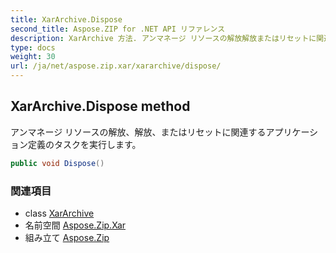 ```yaml
---
title: XarArchive.Dispose
second_title: Aspose.ZIP for .NET API リファレンス
description: XarArchive 方法. アンマネージ リソースの解放解放またはリセットに関連するアプリケーション定義のタスクを実行します
type: docs
weight: 30
url: /ja/net/aspose.zip.xar/xararchive/dispose/
---
```

## XarArchive.Dispose method

アンマネージ リソースの解放、解放、またはリセットに関連するアプリケーション定義のタスクを実行します。

```csharp
public void Dispose()
```

### 関連項目

* class [XarArchive](../)
* 名前空間 [Aspose.Zip.Xar](../../xararchive/)
* 組み立て [Aspose.Zip](../../../)


